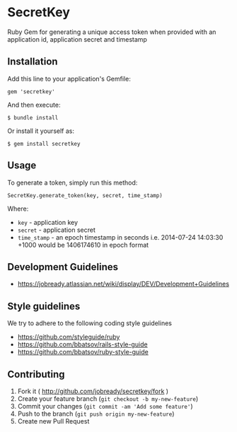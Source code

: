 # SecretKey

Ruby Gem for generating a unique access token when provided with an application id, application secret and timestamp

## Installation

Add this line to your application's Gemfile:

    gem 'secretkey'

And then execute:

    $ bundle install

Or install it yourself as:

    $ gem install secretkey

## Usage

To generate a token, simply run this method:

    SecretKey.generate_token(key, secret, time_stamp)

Where:

* `key` - application key
* `secret` - application secret
* `time_stamp` - an epoch timestamp in seconds i.e. 2014-07-24 14:03:30 +1000 would be 1406174610 in epoch format


## Development Guidelines

  * https://jobready.atlassian.net/wiki/display/DEV/Development+Guidelines

## Style guidelines

We try to adhere to the following coding style guidelines

  * https://github.com/styleguide/ruby
  * https://github.com/bbatsov/rails-style-guide
  * https://github.com/bbatsov/ruby-style-guide

## Contributing

1. Fork it ( http://github.com/jobready/secretkey/fork )
2. Create your feature branch (`git checkout -b my-new-feature`)
3. Commit your changes (`git commit -am 'Add some feature'`)
4. Push to the branch (`git push origin my-new-feature`)
5. Create new Pull Request